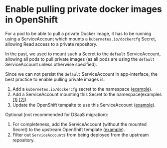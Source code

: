 # Enable pulling private docker images in OpenShift

For a pod to be able to pull a private Docker image, it has to be running using a ServiceAccount which mounts a `kubernetes.io/dockercfg` Secret, allowing Read access to a private repository.

In the past, we used to mount such a Secret to the `default` ServiceAccount, allowing all pods to pull private images (as all pods are using the `default` ServiceAccount unless otherwise specified).

Since we can not persist the `default` ServiceAccount in app-interface, the best practice to enable pulling private images is:

1. Add a `kubernetes.io/dockercfg` secret to the namespace ([example](/data/services/ocm/namespaces/uhc-production.yml#L31-34)).
1. Add a ServiceAccount mounting this Secret to the namespace(examples [[1]](/data/services/ocm/namespaces/uhc-production.yml#L73-74) [[2]](/resources/app-sre/uhc-production/clusters-service.serviceaccount.yaml#L6)).
1. Update the OpenShift tempalte to use this ServiceAccount ([example](https://gitlab.cee.redhat.com/service/uhc-clusters-service/blob/master/service-template.yml#L263)).

Optional (not recommended for DSaaS migration):

1. For completeness, add the ServiceAccount (without the mounted Secret) to the upstream OpenShift template ([example](https://gitlab.cee.redhat.com/service/uhc-clusters-service/blob/master/service-template.yml#L208-213)).
1. Filter out `ServiceAccount`s from being deployed from the upstream repository.
